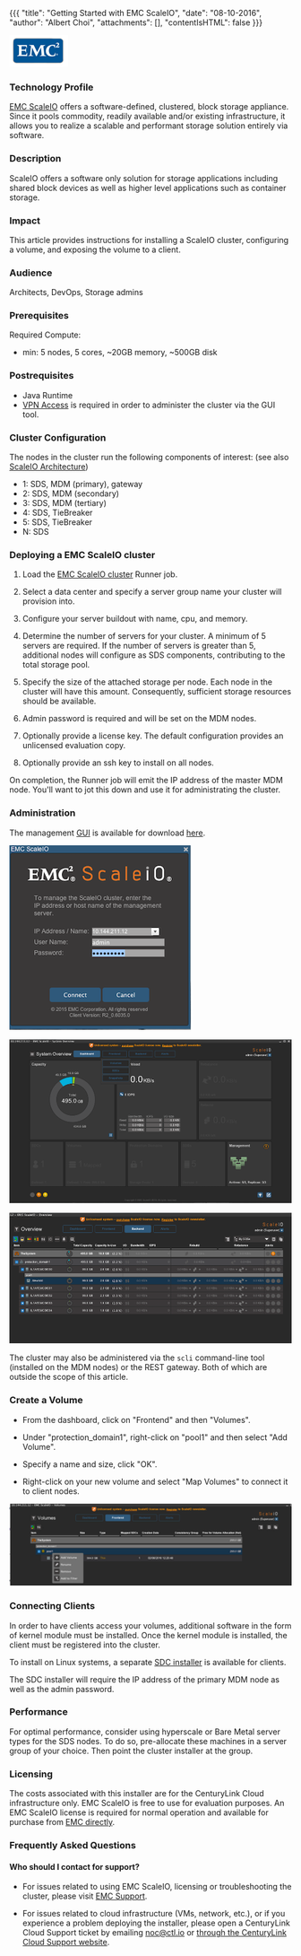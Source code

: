 {{{
  "title": "Getting Started with EMC ScaleIO",
  "date": "08-10-2016",
  "author": "Albert Choi",
  "attachments": [],
  "contentIsHTML": false
}}}

<img src="https://raw.githubusercontent.com/clc-runner/Assets/master/emc.png" style="border:0;max-width: 300px;"/>

### Technology Profile

[EMC ScaleIO](http://www.emc.com/storage/scaleio/index.htm) offers a
software-defined, clustered, block storage appliance. Since it pools
commodity, readily available and/or existing infrastructure, it allows
you to realize a scalable and performant storage solution entirely via
software.

### Description

ScaleIO offers a software only solution for storage applications
including shared block devices as well as higher level applications
such as container storage. 

### Impact

This article provides instructions for installing a ScaleIO cluster,
configuring a volume, and exposing the volume to a client.

### Audience

Architects, DevOps, Storage admins

### Prerequisites

Required Compute:

* min: 5 nodes, 5 cores, ~20GB memory, ~500GB disk


### Postrequisites

* Java Runtime
* [VPN Access](../../Network/how-to-configure-client-vpn.md) is required in order to administer the cluster via the GUI tool. 


### Cluster Configuration

The nodes in the cluster run the following components of interest:
(see also [ScaleIO Architecture][arch])

- 1: SDS, MDM (primary), gateway
- 2: SDS, MDM (secondary)
- 3: SDS, MDM (tertiary)
- 4: SDS, TieBreaker
- 5: SDS, TieBreaker
- N: SDS


### Deploying a EMC ScaleIO cluster

1. Load the [EMC ScaleIO cluster][runner-cluster-permalink] Runner job. 

2. Select a data center and specify a server group name your cluster will provision into.

3. Configure your server buildout with name, cpu, and memory.

4. Determine the number of servers for your cluster. A minimum of 5 servers are required.
   If the number of servers is greater than 5, additional nodes will configure as SDS components,
   contributing to the total storage pool.

5. Specify the size of the attached storage per node. Each node in the cluster will have this
   amount. Consequently, sufficient storage resources should be available.

6. Admin password is required and will be set on the MDM nodes. 

7. Optionally provide a license key. The default configuration provides an unlicensed evaluation copy.

8. Optionally provide an ssh key to install on all nodes. 


On completion, the Runner job will emit the IP address of the master MDM node. You'll want to jot this down 
and use it for administrating the cluster. 


### Administration

The management [GUI][gui] is available for download [here][gui].

![Login](../../images/emc/scaleio-login.png)

![Dashboard](../../images/emc/scaleio-dashboard.png)

![Backend](../../images/emc/scaleio-backend.png)

The cluster may also be administered via the `scli` command-line tool (installed on the MDM nodes)
or the REST gateway. Both of which are outside the scope of this article. 


### Create a Volume

- From the dashboard, click on "Frontend" and then "Volumes". 

- Under "protection_domain1", right-click on "pool1" and then select "Add Volume".

- Specify a name and size, click "OK".

- Right-click on your new volume and select "Map Volumes" to connect it to client nodes. 


![AddVolume](../../images/emc/scaleio-add-volume.png)




### Connecting Clients

In order to have clients access your volumes, additional software in the form of kernel module must be installed. 
Once the kernel module is installed, the client must be registered into the cluster. 

To install on Linux systems, a separate [SDC installer][runner-client-permalink] is available for clients. 

The SDC installer will require the IP address of the primary MDM node as well as the admin password. 


### Performance

For optimal performance, consider using hyperscale or Bare Metal server types for the SDS nodes. To do so, 
pre-allocate these machines in a server group of your choice. Then point the cluster installer at the group. 



### Licensing

The costs associated with this installer are for the CenturyLink Cloud
infrastructure only. EMC ScaleIO is free to use for evaluation
purposes. An EMC ScaleIO license is required for normal operation and
available for purchase from [EMC directly][scaleio-store].


### Frequently Asked Questions


#### Who should I contact for support?

* For issues related to using EMC ScaleIO, licensing or
  troubleshooting the cluster, please visit
  [EMC Support][scaleio-support].

* For issues related to cloud infrastructure (VMs, network, etc.), or
  if you experience a problem deploying the installer, please open a CenturyLink Cloud Support ticket by emailing
  [noc@ctl.io](mailto:noc@ctl.io) or
  [through the CenturyLink Cloud Support website](https://t3n.zendesk.com/tickets/new).



[runner-cluster-permalink]: https://runner.ctl.io/product/bd967fd2-1fb5-4d8c-8dca-43a753624bcd-emc-scaleio-cluster
[runner-client-permalink]: https://runner.ctl.io/product/bd967fd2-1fb5-4d8c-8dca-43a753624bcd-emc-scaleio-client
[scaleio-store]: https://store.emc.com/us/Product-Family/EMC-ScaleIO-Products/EMC-ScaleIO/p/EMC-ScaleIO-Elastic-Storage
[scaleio-support]: https://support.emc.com/search/?text=scaleio

[product]: http://www.emc.com/storage/scaleio/index.htm
[eula]: https://installers.useast.os.ctl.io/emc/EULA.txt
[gui]: https://installers.useast.os.ctl.io/emc/gui/java.zip
[arch]: https://www.emc.com/collateral/white-papers/h14344-emc-scaleio-basic-architecture.pdf

